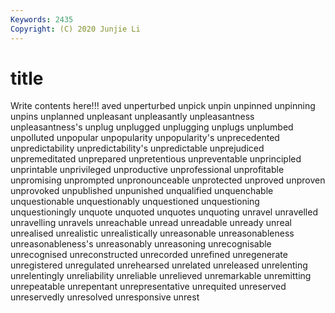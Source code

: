 ```yaml
---
Keywords: 2435
Copyright: (C) 2020 Junjie Li
---
```


# title

Write contents here!!!
aved 
unperturbed 
unpick 
unpin 
unpinned 
unpinning 
unpins
unplanned 
unpleasant 
unpleasantly 
unpleasantness 
unpleasantness's 
unplug 
unplugged 
unplugging 
unplugs 
unplumbed
unpolluted 
unpopular 
unpopularity 
unpopularity's 
unprecedented 
unpredictability 
unpredictability's 
unpredictable 
unprejudiced 
unpremeditated
unprepared 
unpretentious 
unpreventable 
unprincipled 
unprintable 
unprivileged 
unproductive 
unprofessional 
unprofitable 
unpromising
unprompted 
unpronounceable 
unprotected 
unproved 
unproven 
unprovoked 
unpublished 
unpunished 
unqualified 
unquenchable
unquestionable 
unquestionably 
unquestioned 
unquestioning 
unquestioningly 
unquote 
unquoted 
unquotes 
unquoting 
unravel
unravelled 
unravelling 
unravels 
unreachable 
unread 
unreadable 
unready 
unreal 
unrealised 
unrealistic
unrealistically 
unreasonable 
unreasonableness 
unreasonableness's 
unreasonably 
unreasoning 
unrecognisable 
unrecognised 
unreconstructed 
unrecorded
unrefined 
unregenerate 
unregistered 
unregulated 
unrehearsed 
unrelated 
unreleased 
unrelenting 
unrelentingly 
unreliability
unreliable 
unrelieved 
unremarkable 
unremitting 
unrepeatable 
unrepentant 
unrepresentative 
unrequited 
unreserved 
unreservedly
unresolved 
unresponsive 
unrest 
